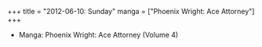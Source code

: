 +++
title = "2012-06-10: Sunday"
manga = ["Phoenix Wright: Ace Attorney"]
+++


* Manga: Phoenix Wright: Ace Attorney (Volume 4)
